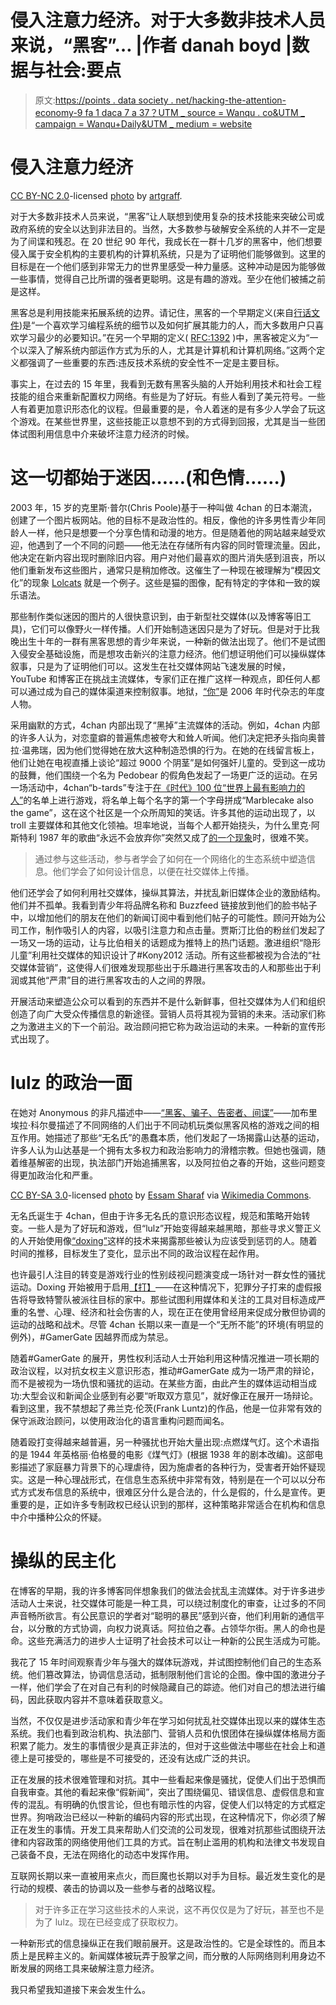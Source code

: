 # 侵入注意力经济。对于大多数非技术人员来说，“黑客”… |作者 danah boyd |数据与社会:要点

> 原文:[https://points . data society . net/hacking-the-attention-economy-9 fa 1 daca 7 a 37？UTM _ source = Wanqu . co&UTM _ campaign = Wanqu+Daily&UTM _ medium = website](https://points.datasociety.net/hacking-the-attention-economy-9fa1daca7a37?utm_source=wanqu.co&utm_campaign=Wanqu+Daily&utm_medium=website)

# **侵入注意力经济**



[CC BY-NC 2.0](https://creativecommons.org/licenses/by-nc/2.0/)-licensed [photo](https://www.flickr.com/photos/artgraff/4600824914/) by [artgraff](https://www.flickr.com/photos/artgraff/).



对于大多数非技术人员来说，“黑客”让人联想到使用复杂的技术技能来突破公司或政府系统的安全以达到非法目的。当然，大多数参与破解安全系统的人并不一定是为了间谍和残忍。在 20 世纪 90 年代，我成长在一群十几岁的黑客中，他们想要侵入属于安全机构的主要机构的计算机系统，只是为了证明他们能够做到。这里的目标是在一个他们感到非常无力的世界里感受一种力量感。这种冲动是因为能够做一些事情，觉得自己比所谓的强者更聪明。这是有趣的游戏。至少在他们被捕之前是这样。

黑客总是利用技能来拓展系统的边界。请记住，黑客的一个早期定义(来自[行话文件](http://www.dourish.com/goodies/jargon.html))是“一个喜欢学习编程系统的细节以及如何扩展其能力的人，而大多数用户只喜欢学习最少的必要知识。”在另一个早期的定义( [RFC:1392](https://www.rfc-editor.org/rfc/rfc1392.txt) )中，黑客被定义为“一个以深入了解系统内部运作方式为乐的人，尤其是计算机和计算机网络。”这两个定义都强调了一些重要的东西:违反技术系统的安全性不一定是主要目标。

事实上，在过去的 15 年里，我看到无数有黑客头脑的人开始利用技术和社会工程技能的组合来重新配置权力网络。有些是为了好玩。有些人看到了美元符号。一些人有着更加意识形态化的议程。但最重要的是，令人着迷的是有多少人学会了玩这个游戏。在某些世界里，这些技能正以意想不到的方式得到回报，尤其是当一些团体试图利用信息中介来破坏注意力经济的时候。

# **这一切都始于迷因……(和色情……)**

2003 年，15 岁的克里斯·普尔(Chris Poole)基于一种叫做 4chan 的日本潮流，创建了一个图片板网站。他的目标不是政治性的。相反，像他的许多男性青少年同龄人一样，他只是想要一个分享色情和动漫的地方。但是随着他的网站越来越受欢迎，他遇到了一个不同的问题——他无法在存储所有内容的同时管理流量。因此，他决定在新内容出现时删除旧内容。用户对他们最喜欢的图片消失感到沮丧，所以他们重新发布这些图片，通常只是稍加修改。这催生了一种现在被理解为“模因文化”的现象 [Lolcats](http://<http://knowyourmeme.com/memes/lolcats) 就是一个例子。这些是猫的图像，配有特定的字体和一致的娱乐语法。



那些制作类似迷因的图片的人很快意识到，由于新型社交媒体(以及博客等旧工具)，它们可以像野火一样传播。人们开始制造迷因只是为了好玩。但是对于比我晚出生十年的一群有黑客思想的青少年来说，一种新的做法出现了。他们不是试图入侵安全基础设施，而是想攻击新兴的注意力经济。他们想证明他们可以操纵媒体叙事，只是为了证明他们可以。这发生在社交媒体网站飞速发展的时候，YouTube 和博客正在挑战主流媒体，专家们正在推广这样一种观点，即任何人都可以通过成为自己的媒体渠道来控制叙事。地狱，[“你”](http://content.time.com/time/magazine/article/0,9171,1570810,00.html)是 2006 年时代杂志的年度人物。

采用幽默的方式，4chan 内部出现了“黑掉”主流媒体的活动。例如，4chan 内部的许多人认为，对恋童癖的普遍焦虑被夸大和耸人听闻。他们决定把矛头指向奥普拉·温弗瑞，因为他们觉得她在放大这种制造恐惧的行为。在她的在线留言板上，他们让她在电视直播上谈论“超过 9000 个阴茎”是如何强奸儿童的。受到这一成功的鼓舞，他们围绕一个名为 Pedobear 的假角色发起了一场更广泛的运动。在另一场活动中，4chan“b-tards”专注于[在《时代》100 位“世界上最有影响力的人”](https://techcrunch.com/2009/04/27/time-magazine-throws-up-its-hands-as-it-gets-pwned-by-4chan/)的名单上进行游戏，将名单上每个名字的第一个字母拼成“Marblecake also the game”，这在这个社区是一个众所周知的笑话。许多其他的运动出现了，以 troll 主要媒体和其他文化领袖。坦率地说，当每个人都开始挠头，为什么里克·阿斯特利 1987 年的歌曲“永远不会放弃你”突然又成了[的一个现象](https://en.wikipedia.org/wiki/Rickrolling)时，很难不笑。

> 通过参与这些活动，参与者学会了如何在一个网络化的生态系统中塑造信息。他们学会了如何设计信息，以便在社交媒体上传播。

他们还学会了如何利用社交媒体，操纵其算法，并扰乱新旧媒体企业的激励结构。他们并不孤单。我看到青少年将品牌名称和 Buzzfeed 链接放到他们的脸书帖子中，以增加他们的朋友在他们的新闻订阅中看到他们帖子的可能性。顾问开始为公司工作，制作吸引人的内容，以吸引注意力和点击量。贾斯汀比伯的粉丝们发起了一场又一场的运动，让与比伯相关的话题成为推特上的热门话题。激进组织“隐形儿童”利用社交媒体的知识设计了#Kony2012 活动。所有这些都被视为合法的“社交媒体营销”，这使得人们很难发现那些出于乐趣进行黑客攻击的人和那些出于利润或其他“严肃”目的进行黑客攻击的人之间的界限。

开展活动来塑造公众可以看到的东西并不是什么新鲜事，但社交媒体为人们和组织创造了向广大受众传播信息的新途径。营销人员将其视为营销的未来。活动家们称之为激进主义的下一个前沿。政治顾问把它称为政治运动的未来。一种新的宣传形式出现了。

# **lulz 的政治一面**

在她对 Anonymous 的非凡描述中——[“黑客、骗子、告密者、间谍”](https://www.amazon.com/exec/obidos/ASIN/1781685835/apophenia-20)——加布里埃拉·科尔曼描述了不同网络的人们出于不同动机玩类似黑客风格的游戏之间的相互作用。她描述了那些“无名氏”的愚蠢本质，他们发起了一场揭露山达基的运动，许多人认为山达基是一个拥有太多权力和政治影响力的滑稽宗教。但她也强调，随着维基解密的出现，执法部门开始追捕黑客，以及阿拉伯之春的开始，这些问题变得更加政治化和严重。



[CC BY-SA 3.0](https://creativecommons.org/licenses/by-sa/3.0/deed.en)-licensed [photo](https://commons.wikimedia.org/wiki/File:2011_Egyptian_protests_Facebook_%26_jan25_card.jpg) by [Essam Sharaf](https://commons.wikimedia.org/wiki/User:Essam_Sharaf) via [Wikimedia Commons](https://commons.wikimedia.org/wiki/Main_Page).



无名氏诞生于 4chan，但由于许多无名氏的意识形态议程，规范和策略开始转变。一些人是为了好玩和游戏，但“lulz”开始变得越来越黑暗，那些寻求义警正义的人开始使用像[“doxing”](https://en.wikipedia.org/wiki/Doxing)这样的技术来揭露那些被认为应该受到惩罚的人。随着时间的推移，目标发生了变化，显示出不同的政治议程在起作用。

也许最引人注目的转变是游戏行业的性别歧视问题演变成一场针对一群女性的骚扰运动。Doxing 开始被用于启用[【打】](https://en.wikipedia.org/wiki/Swatting_(hoaxing))——在这种情况下，犯罪分子打来的虚假报告将导致特警队被派往目标的家中。那些试图利用媒体和关注的工具对目标造成严重的名誉、心理、经济和社会伤害的人，现在正在使用曾经用来促成分散但协调的运动的战略和战术。尽管 4chan 长期以来一直是一个“无所不能”的环境(有明显的例外)，#GamerGate 因越界而成为禁忌。

随着#GamerGate 的展开，男性权利活动人士开始利用这种情况推进一项长期的政治议程，以对抗女权主义意识形态，推动#GamerGate 成为一场严肃的辩论，而不是被视为一场仇恨和骚扰的运动。在某些方面，由此产生的媒体运动相当成功:大型会议和新闻企业感到有必要“听取双方意见”，就好像正在展开一场辩论。看到这里，我不禁想起了弗兰克·伦茨(Frank Luntz)的作品，他是一位非常有效的保守派政治顾问，以使用政治化的语言重构问题而闻名。

随着殴打变得越来越普遍，另一种骚扰也开始大量出现:点燃煤气灯。这个术语指的是 1944 年英格丽·伯格曼的电影《煤气灯》(根据 1938 年的剧本改编)。这部电影描述了家庭暴力背景下的心理虐待，因为施虐者的各种行为，受害者开始怀疑现实。这是一种心理战形式，在信息生态系统中非常有效，特别是在一个可以以分布式方式发布信息的系统中，很难区分什么是合法的，什么是假的，什么是宣传。更重要的是，正如许多专制政权已经认识到的那样，这种策略非常适合在机构和信息中介中播种公众的怀疑。

# **操纵的民主化**

在博客的早期，我的许多博客同伴想象我们的做法会扰乱主流媒体。对于许多进步活动人士来说，社交媒体可能是一种工具，可以绕过制度化的审查，让过多的不同声音畅所欲言。有公民意识的学者对“聪明的暴民”感到兴奋，他们利用新的通信平台，以分散的方式协调，向权力说真话。阿拉伯之春。占领华尔街。黑人的命也是命。这些充满活力的进步人士证明了社会技术可以让一种新的公民生活成为可能。

我花了 15 年时间观察青少年与强大的媒体玩游戏，并试图控制他们自己的生态系统。他们篡改算法，协调信息活动，抵制限制他们言论的企图。像中国的激进分子一样，他们学会了在对自己有利的时候隐藏自己的踪迹。他们对自己的想法进行编码，因此获取内容并不意味着获取意义。

当然，不仅仅是进步活动家和青少年在学习如何扰乱社交媒体出现以来的媒体生态系统。我们也看到政治机构、执法部门、营销人员和仇恨团体在操纵媒体格局方面积累了能力。发生的事情很少是真正非法的，但对于这些做法中哪些在社会上和道德上是可接受的，哪些是不可接受的，还没有达成广泛的共识。

正在发展的技术很难管理和对抗。其中一些看起来像是骚扰，促使人们出于恐惧而自我审查。其他的看起来像“假新闻”，突出了围绕偏见、错误信息、虚假信息和宣传的混乱。有明确的仇恨言论，但也有暗示性的内容，促使人们以特定的方式框定世界。狗哨政治已经以一种新的编码内容的形式出现，在这种情况下，你必须了解正在发生的事情。开发工具来帮助人们交流的公司发现，很难对抗那些试图绕开法律和内容政策的网络使用他们工具的方式。旨在制止滥用的机构和法律文书发现自己装备不良，无法在网络化的动态中发挥作用。

互联网长期以来一直被用来点火，而巨魔也长期以对手为目标。最近发生变化的是行动的规模、袭击的协调以及一些参与者的战略议程。

> 对于许多正在学习这些技术的人来说，这不再仅仅是为了好玩，甚至也不是为了 lulz。现在已经变成了获取权力。

一种新形式的信息操纵正在我们眼前展开。这是政治性的。它是全球性的。而且本质上是民粹主义的。新闻媒体被玩弄于股掌之间，而分散的人际网络则利用身边不断发展的网络工具来破解注意力经济。

我只希望我知道接下来会发生什么。

